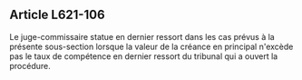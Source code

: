 Article L621-106
----
Le juge-commissaire statue en dernier ressort dans les cas prévus à la présente
sous-section lorsque la valeur de la créance en principal n'excède pas le taux
de compétence en dernier ressort du tribunal qui a ouvert la procédure.
